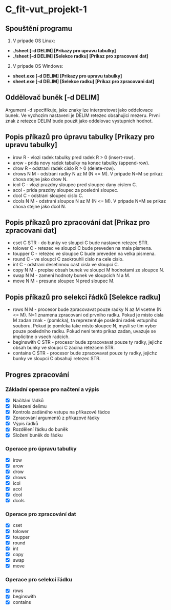 # C_fit-vut_projekt-1
## Spouštění programu
1. V pripade OS Linux: 
- **./sheet [-d DELIM] [Prikazy pro upravu tabulky]**
- **./sheet [-d DELIM] [Selekce radku] [Prikaz pro zpracovani dat]**
2. V pripade OS Windows: 
- **sheet.exe [-d DELIM] [Prikazy pro upravu tabulky]**
- **sheet.exe [-d DELIM] [Selekce radku] [Prikaz pro zpracovani dat]**

## Oddělovač buněk [-d DELIM]
Argument -d specifikuje, jake znaky lze interpretovat jako oddelovace bunek.
Ve vychozim nastaveni je DELIM retezec obsahujici mezeru.
Prvni znak z retezce DELIM bude pouzit jako oddelovac vystupnich hodnot.

## Popis příkazů pro úpravu tabulky [Prikazy pro upravu tabulky]
- irow R - vlozi radek tabulky pred radek R > 0 (insert-row).
- arow - prida novy radek tabulky na konec tabulky (append-row).
- drow R - odstrani radek cislo R > 0 (delete-row).
- drows N M - odstrani radky N az M (N <= M).
V pripade N=M se prikaz chova stejne jako drow N.
- icol C - vlozi prazdny sloupec pred sloupec dany cislem C.
- acol - prida prazdny sloupec za posledni sloupec.
- dcol C - odstrani sloupec cislo C.
- dcols N M - odstrani sloupce N az M (N <= M).
V pripade N=M se prikaz chova stejne jako dcol N.

## Popis příkazů pro zpracování dat [Prikaz pro zpracovani dat]
- cset C STR - do bunky ve sloupci C bude nastaven retezec STR.
- tolower C - retezec ve sloupci C bude preveden na mala pismena.
- toupper C - retezec ve sloupce C bude preveden na velka pismena.
- round C - ve sloupci C zaokrouhli cislo na cele cislo.
- int C - odstrani desetinnou cast cisla ve sloupci C.
- copy N M - prepise obsah bunek ve sloupci M hodnotami ze sloupce N.
- swap N M - zameni hodnoty bunek ve sloupcich N a M.
- move N M - presune sloupec N pred sloupec M.

## Popis příkazů pro selekci řádků [Selekce radku]
- rows N M - procesor bude zpracovavat pouze radky N az M vcetne (N <= M).
N=1 znamena zpracovani od prvniho radku. 
Pokud je misto cisla M zadan znak - (pomlcka), 
ta reprezentuje posledni radek vstupniho souboru. 
Pokud je pomlcka take misto sloupce N, mysli se tim vyber pouze posledniho radku.
Pokud neni tento prikaz zadan, uvazuje se implicitne o vsech radcich.
- beginswith C STR - procesor bude zpracovavat pouze ty radky,
jejichz obsah bunky ve sloupci C zacina retezcem STR.
- contains C STR - procesor bude zpracovavat pouze ty radky, 
jejichz bunky ve sloupci C obsahuji retezec STR.

## Progres zpracování
### Základní operace pro načtení a výpis 
- [x] Načítání řádků
- [x] Nalezení delimu
- [x] Kontrola zadáného vstupu na příkazové řádce
- [x] Zpracování argumentů z příkazové řádky
- [x] Výpis řádků
- [x] Rozdělení řádku do buněk
- [x] Složení buněk do řádku 

### Operace pro úpravu tabulky
- [x] irow
- [x] arow
- [x] drow 
- [x] drows
- [x] icol
- [x] acol
- [x] dcol
- [x] dcols

### Operace pro zpracování dat
- [x] cset
- [x] tolower
- [x] toupper
- [x] round
- [x] int
- [x] copy
- [x] swap
- [x] move

### Operace pro selekci řádku
- [x] rows
- [x] beginswith
- [x] contains
